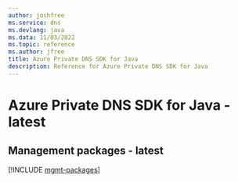 ```yaml
---
author: joshfree
ms.service: dns
ms.devlang: java
ms.data: 11/03/2022
ms.topic: reference
ms.author: jfree
title: Azure Private DNS SDK for Java
description: Reference for Azure Private DNS SDK for Java
---
```

# Azure Private DNS SDK for Java - latest

## Management packages - latest
[!INCLUDE [mgmt-packages](private-dns-mgmt-index.md)]
